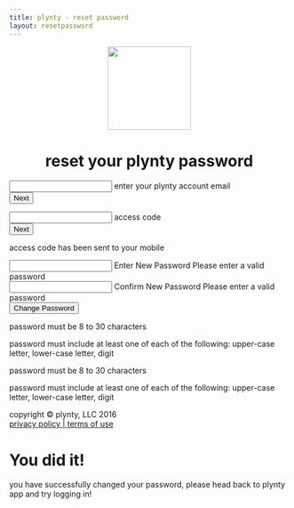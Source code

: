 ```yaml
---
title: plynty - reset password
layout: resetpassword
---
```


<center><img src="../uploads/plynty_logo_green.png" width="150">
  <h1> reset your plynty password </h1>
</center>
<div class="row center-xs center-md">
  <div class="col-xs-12">
    <form id="verify_email_form">
      <div class="mdl-textfield mdl-js-textfield mdl-textfield--floating-label">
        <input class="mdl-textfield__input" type="text" id="email">
        <label class="mdl-textfield__label" for="email">enter your plynty account email</label>
      </div>
      <button type="submit" id="email_submit" class="mdl-button mdl-js-button mdl-button--raised mdl-button--colored">
        Next
      </button>
      <div class="form-error" id="email_error"></div>
    </form>
    <form id="verify_token_form">
      <div class="mdl-textfield mdl-js-textfield mdl-textfield--floating-label">
        <input class="mdl-textfield__input" type="text" id="token">
        <label class="mdl-textfield__label" for="token">access code</label>
      </div>
      <button type="submit" id="token_submit" class="mdl-button mdl-js-button mdl-button--raised mdl-button--colored">
        Next
      </button>
      <div class="form-error" id="token_error"></div>
      <div class="mdl-tooltip" data-mdl-for="token">
      <p id="tooltip">access code has been sent to your mobile</p>
      </div>
    </form>
    <form id="password_change">
      <div class="mdl-textfield mdl-js-textfield mdl-textfield--floating-label">
        <input class="mdl-textfield__input" type="password" id="password" pattern="^(?=.*[A-Z])(?=.*[0-9])(?=.*[a-z]).{8,30}$">
        <label class="mdl-textfield__label" for="password">Enter New Password</label>
        <span class="mdl-textfield__error" for="password">Please enter a valid password</span>
      </div>
      <div class="mdl-textfield mdl-js-textfield mdl-textfield--floating-label">
        <input class="mdl-textfield__input" type="password" id="password_confirm" pattern="^(?=.*[A-Z])(?=.*[0-9])(?=.*[a-z]).{8,30}$">
        <label class="mdl-textfield__label" for="password_confirm">Confirm New Password</label>
        <span class="mdl-textfield__error" for="password">Please enter a valid password</span>
      </div>
      <button type="submit" id="password_submit" class="mdl-button mdl-js-button mdl-button--raised mdl-button--colored">
        Change Password
      </button>
      <div class="form-error" id="password_error"></div>
      <div class="mdl-tooltip" data-mdl-for="password">
      <p id="tooltip">password must be 8 to 30 characters </p>
      <p id="tooltip">password must include at least one of each of the following: upper-case letter, lower-case letter, digit</p>
      </div>
      <div class="mdl-tooltip" data-mdl-for="password_confirm">
      <p id="tooltip">password must be 8 to 30 characters </p>
      <p id="tooltip">password must include at least one of each of the following: upper-case letter, lower-case letter, digit</p>
      </div>
  </form>
 <div class="footer">
        <div class="text">copyright © plynty, LLC 2016
        </div>
                <a href="/privacy.html" class="text">privacy policy | </a>
        <a href="/terms.html" class="text">terms of use</a>
        </div>
</div>
<div id="success" class="box">
<h1>You did it!</h1>
    <p>you have successfully changed your password, please head back to plynty app and try logging in!</p>
</div>
</div>
